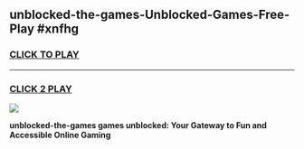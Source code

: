 
## unblocked-the-games-Unblocked-Games-Free-Play #xnfhg
<h3>
<a href="https://us.freeplayer.one?title=unblocked-the-games&ref=9M">CLICK TO PLAY</a></h3>
<hr>

<h3>
<a href="https://us.freeplayer.one?title=unblocked-the-games&ref=9M">CLICK 2 PLAY</a>
  
</h3>

<a href="https://us.freeplayer.one?title=unblocked-the-games&ref=9M"><img src="https://clearcache.store/games.png"></a>


**unblocked-the-games games unblocked: Your Gateway to Fun and Accessible Online Gaming**
